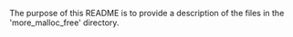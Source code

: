 The purpose of this README is to provide a description of the files in the 'more_malloc_free' directory.